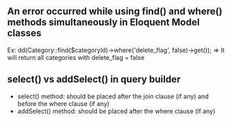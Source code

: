 ## An error occurred while using find() and where() methods simultaneously in Eloquent Model classes

Ex: dd(Category::find($categoryId)->where('delete_flag', false)->get());
=> It will return all categories with delete_flag = false

## select() vs addSelect() in query builder

-   select() method: should be placed after the join clause (if any) and before the where clause (if any)
-   addSelect() method: should be placed after the where clause (if any)
